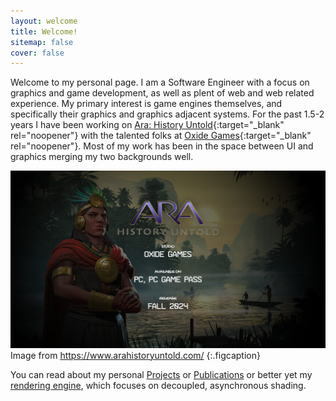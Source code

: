 ```yaml
---
layout: welcome
title: Welcome!
sitemap: false
cover: false
---
```

Welcome to my personal page. I am a Software Engineer with a focus on graphics
and game development, as well as plent of web and web related experience. My
 primary interest is game engines themselves, and specifically their graphics
 and graphics adjacent systems. For the past 1.5-2 years I have been working on
 [Ara: History Untold](https://www.arahistoryuntold.com/){:target="_blank"
 rel="noopener"} with the talented folks at [Oxide
 Games](https://www.oxidegames.com/){:target="_blank" rel="noopener"}. Most of
 my work has been in the space between UI and graphics merging my two
 backgrounds well.

![](/assets/img/ara.jpg)
Image from https://www.arahistoryuntold.com/
{:.figcaption}


You can read about my personal [Projects](/projects) or
[Publications](/publications) or better yet my [rendering
engine](/projects/titanium-rose/), which focuses on decoupled, asynchronous
shading.
